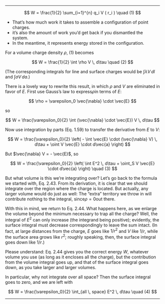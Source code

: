 
---


$$
W = \frac{1}{2} \sum_{i=1}^{n} q_i V ( r_i )   \quad (1)
$$

- That’s how much work it takes to assemble a configuration of point charges.
- it’s also the amount of work you’d get back if you dismantled the system. 
- In the meantime, it represents energy stored in the configuration.


For a volume charge density $\rho$,  (1) becomes  

$$
W = \frac{1}{2} \int \rho V \, d\tau \quad (2)
$$

(The corresponding integrals for line and surface charges would be $\int \lambda V \, dl$ and $\int \sigma V \, da$.)  

There is a lovely way to rewrite this result, in which $\rho$ and $V$ are eliminated in favor of $E$. First use Gauss’s law to express$\rho$in terms of $E$:  

$$
\rho = \varepsilon_0 \vec{\nabla} \cdot \vec{E}
$$

so  

$$
W = \frac{\varepsilon_0}{2} \int (\vec{\nabla} \cdot \vec{E}) V \, d\tau
$$

Now use integration by parts (Eq. 1.59) to transfer the derivative from $E$ to $V$:  

$$
W = \frac{\varepsilon_0}{2}  
\left( - \int \vec{E} \cdot (\vec{\nabla} V) \, d\tau + \oint V \vec{E} \cdot d\vec{a} \right)
$$

But $\vec{\nabla} V = - \vec{E}$, so  

$$
W = \frac{\varepsilon_0}{2}  
\left( \int  E^2 \, d\tau + \oint_S V \vec{E} \cdot d\vec{a} \right) \quad (3)
$$

But what volume is this we’re integrating over? Let’s go back to the formula we started with, Eq. 2.43. From its derivation, it is clear that we should integrate over the region where the charge is located. But actually, any larger volume would do just as well: The “extra” territory we throw in will contribute nothing to the integral, since$\rho = 0$out there.  

With this in mind, we return to Eq. 2.44. What happens here, as we enlarge the volume beyond the minimum necessary to trap all the charge? Well, the integral of $E^2$ can only increase (the integrand being positive); evidently, the surface integral must decrease correspondingly to leave the sum intact. (In fact, at large distances from the charge, $E$ goes like $1/r^2$ and $V$ like $1/r$, while the surface area grows like $r^2$; roughly speaking, then, the surface integral goes down like $1/r$.)  

Please understand: Eq. 2.44 gives you the correct energy $W$, whatever volume you use (as long as it encloses all the charge), but the contribution from the volume integral goes up, and that of the surface integral goes down, as you take larger and larger volumes.  

In particular, why not integrate over all space? Then the surface integral goes to zero, and we are left with  

$$
W = \frac{\varepsilon_0}{2} \int_{all \, space} E^2 \, d\tau  \quad (4)
$$

---
